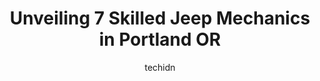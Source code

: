 ---
layout: ampstory
image: https://images.unsplash.com/photo-1494697536454-6f39e2cc972d?ixlib=rb-4.0.3&ixid=MnwxMjA3fDB8MHxwaG90by1wYWdlfHx8fGVufDB8fHx8&auto=format&fit=crop&w=640&h=853&q=80
author: techidn
featured: false
description: Entrust your vehicle to the 7 best Jeep Mechanic in Portland OR, USA and experience the difference they can make. With their extensive knowledge, state-of-the-art facilities, and commitment 
title: Unveiling 7 Skilled Jeep Mechanics in Portland OR
cover:
   title: Unveiling 7 Skilled Jeep Mechanics in Portland OR
   subtitle: Rickpate
   background: https://images.unsplash.com/photo-1494697536454-6f39e2cc972d?ixlib=rb-4.0.3&ixid=MnwxMjA3fDB8MHxwaG90by1wYWdlfHx8fGVufDB8fHx8&auto=format&fit=crop&w=640&h=853&q=80

pages: 
 - layout: thirds
   top: <h1>#1 Macs Automotive & Radiator Repair</h1>
   bottom: "<p>We needed major service as well as complete air conditioning and cooling system overhaul on our 1994 Chevrolet C1500 pickup.  Personnel at Macs Radiator were always prof</p>"
   background: https://www.knot35.com/toplist/wp-content/uploads/2023/06/best-jeep-mechanic-1-in-portland-or-1685833832.jpeg
   backgroundblur: true
 - layout: thirds
   top: <h1>#2 AG Automotive</h1>
   bottom: "<p>12410 NE Whitaker Way, Portland, OR 97230, United States</p>"
   background: https://www.knot35.com/toplist/wp-content/uploads/2023/06/best-jeep-mechanic-2-in-portland-or-1685833833.jpeg
   cta:
      link: https://www.knot35.com/toplist/unveiling-7-skilled-jeep-mechanics-in-portland-or/
      text: Unveiling 7 Skilled Jeep Mechanics in Portland OR
 - layout: thirds
   top: <h1>#3 Green Drop Garage</h1>
   bottom: "<p>1417 SE 9th Ave, Portland, OR 97214, United States</p>"
   background: https://www.knot35.com/toplist/wp-content/uploads/2023/06/best-jeep-mechanic-3-in-portland-or-1685833834.jpeg
   cta:
      link: https://www.knot35.com/toplist/unveiling-7-skilled-jeep-mechanics-in-portland-or/
      text: Unveiling 7 Skilled Jeep Mechanics in Portland OR
 - layout: thirds
   top: <h1>#4 Hawthorne Auto Clinic</h1>
   bottom: "<p>4307 SE Hawthorne Blvd, Portland, OR 97215, United States</p>"
   background: https://images.unsplash.com/photo-1609083590460-7b8cc0ca65f8?ixlib=rb-4.0.3&ixid=MnwxMjA3fDB8MHxwaG90by1wYWdlfHx8fGVufDB8fHx8&auto=format&fit=crop&w=640&h=853&q=80
   cta:
      link: https://www.knot35.com/toplist/unveiling-7-skilled-jeep-mechanics-in-portland-or/
      text: Unveiling 7 Skilled Jeep Mechanics in Portland OR
 - layout: thirds
   top: <h1>#5 Arthurs Automotive</h1>
   bottom: "<p>8804 SE Stark St, Portland, OR 97216, United States</p>"
   background: https://images.unsplash.com/photo-1510906594845-bc082582c8cc?ixlib=rb-4.0.3&ixid=MnwxMjA3fDB8MHxwaG90by1wYWdlfHx8fGVufDB8fHx8&auto=format&fit=crop&w=640&h=853&q=80
   cta:
      link: https://www.knot35.com/toplist/unveiling-7-skilled-jeep-mechanics-in-portland-or/
      text: Unveiling 7 Skilled Jeep Mechanics in Portland OR
 - layout: thirds
   top: <h1>#6 Tom Dwyer Automotive Services</h1>
   bottom: "<p>530 SE Tenino St, Portland, OR 97202, United States</p>"
   background: https://images.unsplash.com/photo-1547366785-564103df7e13?ixlib=rb-4.0.3&ixid=MnwxMjA3fDB8MHxwaG90by1wYWdlfHx8fGVufDB8fHx8&auto=format&fit=crop&w=640&h=853&q=80
   cta:
      link: https://www.knot35.com/toplist/unveiling-7-skilled-jeep-mechanics-in-portland-or/
      text: Unveiling 7 Skilled Jeep Mechanics in Portland OR
 - layout: thirds
   top: <h1>#7 Jays Garage</h1>
   bottom: "<p>734 SE 7th Ave, Portland, OR 97214, United States</p>"
   background: https://images.unsplash.com/photo-1608411404720-c8f0417bcdba?ixlib=rb-4.0.3&ixid=MnwxMjA3fDB8MHxwaG90by1wYWdlfHx8fGVufDB8fHx8&auto=format&fit=crop&w=640&h=853&q=80
   cta:
      link: https://www.knot35.com/toplist/unveiling-7-skilled-jeep-mechanics-in-portland-or/
      text: Unveiling 7 Skilled Jeep Mechanics in Portland OR
 - layout: thirds
   middle: Continue reading...
   background: https://images.unsplash.com/photo-1496096265110-f83ad7f96608?ixlib=rb-4.0.3&ixid=MnwxMjA3fDB8MHxwaG90by1wYWdlfHx8fGVufDB8fHx8&auto=format&fit=crop&w=640&h=853&q=80
   cta:
      link: https://www.knot35.com/toplist/unveiling-7-skilled-jeep-mechanics-in-portland-or/
      text: Unveiling 7 Skilled Jeep Mechanics in Portland OR
      
---